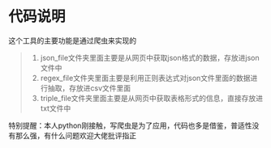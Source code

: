 # 代码说明
这个工具的主要功能是通过爬虫来实现的

> 1. json_file文件夹里面主要是从网页中获取json格式的数据，存放进json文件中
> 2. regex_file文件夹里面主要是利用正则表达式对json文件里面的数据进行抽取，存放进csv文件里面
> 3. triple_file文件夹里面主要是从网页中获取表格形式的信息，直接存放进txt文件中

特别提醒：本人python刚接触，写爬虫是为了应用，代码也多是借鉴，普适性没有那么强，有什么问题欢迎大佬批评指正
